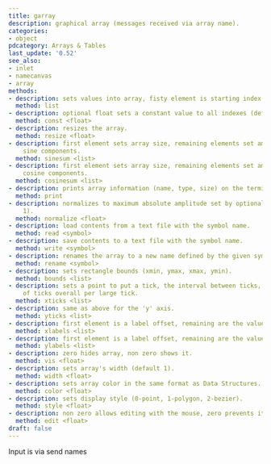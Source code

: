 ```yaml
---
title: garray
description: graphical array (messages received via array name).
categories:
- object
pdcategory: Arrays & Tables
last_update: '0.52'
see_also:
- inlet
- namecanvas
- array
methods:
- description: sets values into array, fisty element is starting index (from 0).
  method: list
- description: optional float sets a constant value to all indexes (default 0).
  method: const <float>
- description: resizes the array.
  method: resize <float>
- description: first element sets array size, remaining elements set amplitude of
    sine components.
  method: sinesum <list>
- description: first element sets array size, remaining elements set amplitude of
    cosine components.
  method: cosinesum <list>
- description: prints array information (name, type, size) on the terminal window.
  method: print
- description: normalizes to maximum absolute amplitude set by optional float (default
    1).
  method: normalize <float>
- description: load contents from a text file with the symbol name.
  method: read <symbol>
- description: save contents to a text file with the symbol name.
  method: write <symbol>
- description: renames the array to a new name defined by the given symbol.
  method: rename <symbol>
- description: sets rectangle bounds (xmin, ymax, xmax, ymin).
  method: bounds <list>
- description: sets a point to put a tick, the interval between ticks, and the number
    of ticks overall per large tick.
  method: xticks <list>
- description: same as above for the 'y' axis.
  method: yticks <list>
- description: first element is a label offset, remaining are the values to label.
  method: xlabels <list>
- description: first element is a label offset, remaining are the values to label.
  method: ylabels <list>
- description: zero hides array, non zero shows it.
  method: vis <float>
- description: sets array's width (default 1).
  method: width <float>
- description: sets array color in the same format as Data Structures.
  method: color <float>
- description: sets display style (0-point, 1-polygon, 2-bezier).
  method: style <float>
- description: non zero allows editing with the mouse, zero prevents it.
  method: edit <float>
draft: false
---
```

Input is via send names
